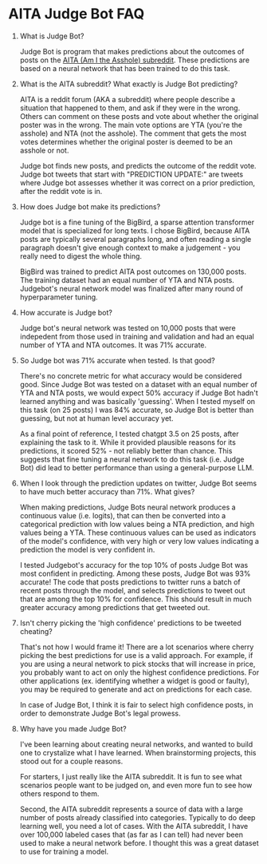 # AITA Judge Bot FAQ

1. What is Judge Bot?

    Judge Bot is program that makes predictions about the outcomes of posts on the [AITA (Am I the Asshole) subreddit](https://www.reddit.com/r/AmItheAsshole/). These predictions are based on a neural network that has been trained to do this task.

2. What is the AITA subreddit? What exactly is Judge Bot predicting?

    AITA is a reddit forum (AKA a subreddit) where people describe a situation that happened to them, and ask if they were in the wrong. Others can comment on these posts and vote about whether the original poster was in the wrong.  The main vote options are YTA (you're the asshole) and NTA (not the asshole). The comment that gets the most votes determines whether the original poster is deemed to be an asshole or not.

    Judge bot finds new posts, and predicts the outcome of the reddit vote. Judge bot tweets that start with "PREDICTION UPDATE:" are tweets where Judge bot assesses whether it was correct on a prior prediction, after the reddit vote is in.

3. How does Judge bot make its predictions?

    Judge bot is a fine tuning of the BigBird, a sparse attention transformer model that is specialized for long texts. I chose BigBird, because AITA posts are typically several paragraphs long, and often reading a single paragraph doesn't give enough context to make a judgement - you really need to digest the whole thing.

    BigBird was trained to predict AITA post outcomes on 130,000 posts.  The training dataset had an equal number of YTA and NTA posts. Judgebot's neural network model was finalized after many round of hyperparameter tuning.

4. How accurate is Judge bot?

    Judge bot's neural network was tested on 10,000 posts that were indepedent from those used in training and validation and had an equal number of YTA and NTA outcomes. It was 71% accurate.

5. So Judge bot was 71% accurate when tested. Is that good?

    There's no concrete metric for what accuracy would be considered good. Since Judge Bot was tested on a dataset with an equal number of YTA and NTA posts, we would expect 50% accuracy if Judge Bot hadn't learned anything and was basically 'guessing'. When I tested myself on this task (on 25 posts) I was 84% accurate, so Judge Bot is better than guessing, but not at human level accuracy yet.

    As a final point of reference, I tested chatgpt 3.5 on 25 posts, after explaining the task to it.  While it provided plausible reasons for its predictions, it scored 52% - not reliably better than chance. This suggests that fine tuning a neural network to do this task (i.e. Judge Bot) did lead to better performance than using a general-purpose LLM.

6. When I look through the prediction updates on twitter, Judge Bot seems to have much better accuracy than 71%. What gives?

    When making predictions, Judge Bots neural network produces a continuous value (i.e. logits), that can then be converted into a categorical prediction with low values being a NTA prediction, and high values being a YTA. These continuous values can be used as indicators of the model's confidence, with very high or very low values indicating a prediction the model is very confident in.

    I tested Judgebot's accuracy for the top 10% of posts Judge Bot was most confident in predicting. Among these posts, Judge Bot was 93% accurate! The code that posts predictions to twitter runs a batch of recent posts through the model, and selects predictions to tweet out that are among the top 10% for confidence. This should result in much greater accuracy among predictions that get tweeted out.

7. Isn't cherry picking the 'high confidence' predictions to be tweeted cheating?

    That's not how I would frame it! There are a lot scenarios where cherry picking the best predictions for use is a valid approach. For example, if you are using a neural network to pick stocks that will increase in price, you probably want to act on only the highest confidence predictions. For other applications (ex. identifying whether a widget is good or faulty), you may be required to generate and act on predictions for each case.

    In case of Judge Bot, I think it is fair to select high confidence posts, in order to demonstrate Judge Bot's legal prowess. 

8. Why have you made Judge Bot?

    I've been learning about creating neural networks, and wanted to build one to crystalize what I have learned.  When brainstorming projects, this stood out for a couple reasons.  
    
    For starters, I just really like the AITA subreddit.  It is fun to see what scenarios people want to be judged on, and even more fun to see how others respond to them.

    Second, the AITA subreddit represents a source of data with a large number of posts already classified into categories. Typically to do deep learning well, you need a lot of cases. With the AITA subreddit, I have over 100,000 labeled cases that (as far as I can tell) had never been used to make a neural network before. I thought this was a great dataset to use for training a model.


